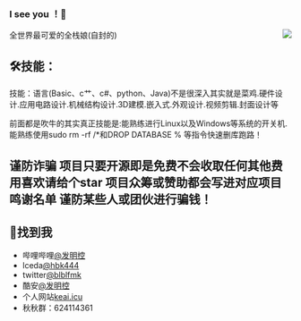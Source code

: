 ### I see you ！👋

<img align="right" src="https://github-readme-stats.vercel.app/api?username=bilibilifmk&show_icons=true&title_color=ff2686&icon_color=FB7299&text_color=FB7299&bg_color=ffffff&hide_title=false&locale=cn" />

全世界最可爱的全栈娘(自封的)

## 🛠技能：
技能：语言(Basic、c艹、c#、python、Java)不是很深入其实就是菜鸡.硬件设计.应用电路设计.机械结构设计.3D建模.嵌入式.外观设计.视频剪辑.封面设计等   

前面都是吹牛的其实真正技能是:能熟练进行Linux以及Windows等系统的开关机.能熟练使用sudo rm -rf /*和DROP DATABASE % 等指令快速删库跑路！

## 谨防诈骗 项目只要开源即是免费不会收取任何其他费用喜欢请给个star 项目众筹或赞助都会写进对应项目鸣谢名单 谨防某些人或团伙进行骗钱！
## 📌找到我

- 哔哩哔哩[@发明控](https://space.bilibili.com/14010836)
- lceda[@hbk444](https://lceda.cn/hbk444)
- twitter[@blblfmk](https://twitter.com/blblfmk?s=09)
- 酷安[@发明控](http://www.coolapk.com/u/1878718)
- 个人网站[keai.icu](http:/keai.icu)
- 秋秋群：624114361
